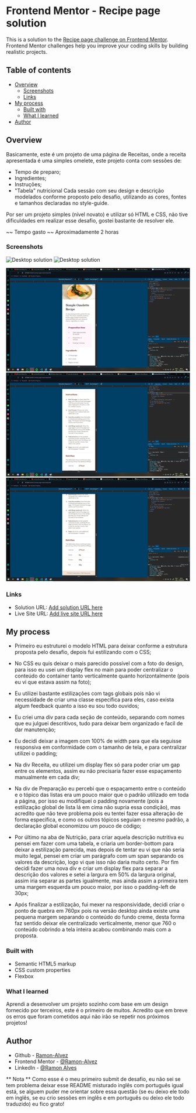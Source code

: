 # Frontend Mentor - Recipe page solution

This is a solution to the [Recipe page challenge on Frontend Mentor](https://www.frontendmentor.io/challenges/recipe-page-KiTsR8QQKm). Frontend Mentor challenges help you improve your coding skills by building realistic projects. 

## Table of contents

- [Overview](#overview)
  - [Screenshots](#screenshot)
  - [Links](#links)
- [My process](#my-process)
  - [Built with](#built-with)
  - [What I learned](#what-i-learned)
- [Author](#author)

## Overview

Basicamente, este é um projeto de uma página de Receitas, onde a receita apresentada é uma simples omelete, este projeto conta com sessões de:
- Tempo de preparo;
- Ingredientes;
- Instruções;
- "Tabela" nutricional
Cada sessão com seu design e descrição modelados conforme proposto pelo desafio, utilizando as cores, fontes e tamanhos declaradas no style-guide.

Por ser um projeto simples (nível novato) e utilizar só HTML e CSS, não tive dificuldades em realizar esse desafio, gostei bastante de resolver ele.

  ~~ Tempo gasto ~~
Aproximadamente 2 horas

### Screenshots

![Desktop solution](./screenshots/desktop-1.pnghot.jpg)
![Desktop solution](./screenshots/desktop-2.pnghot.jpg)

![Mobile solution](./screenshots/mobile-1.png)
![Mobile solution](./screenshots/mobile-2.png)
![Mobile solution](./screenshots/mobile-3.png)

### Links

- Solution URL: [Add solution URL here]([https://your-solution-url.com](https://github.com/Ramon-Alvez/Recipe-page-Frontend-Mentor-))
- Live Site URL: [Add live site URL here](https://your-live-site-url.com)

## My process

- Primeiro eu estruturei o modelo HTML para deixar conforme a estrutura proposta pelo desafio, depois fui estilizando com o CSS; 

- No CSS eu quis deixar o mais parecido possível com a foto do design, para isso eu usei um display flex no main para poder centralizar o conteúdo do container tanto verticalmente quanto horizontalmente (pois eu vi que estava assim na foto);

- Eu utilizei bastante estilizações com tags globais pois não vi necessidade de criar uma classe específica para eles, caso exista algum feedback quanto a isso eu sou todo ouvidos;

- Eu criei uma div para cada seção de conteúdo, separando com nomes que eu julguei descritivos, tudo para deixar bem organizado e facil de dar manutenção;

- Eu decidi deixar a imagem com 100% de width para que ela seguisse responsiva em conformidade com o tamanho de tela, e para centralizar utilizei o padding;

- Na div Receita, eu utilizei um display flex só para poder criar um gap entre os elementos, assim eu não precisaria fazer esse espaçamento manualmente em cada div;

- Na div de Preparação eu percebi que o espaçamento entre o conteúdo e o tópico das listas era um pouco maior que o padrão utilizado em toda a página, por isso eu modifiquei o padding novamente (pois a estilização global de lista lá em cima não supria essa condição), mas acredito que não teve problema pois eu tentei fazer essa alteração de forma específica, e como os outros tópicos seguiam o mesmo padrão, a declaração global economizou um pouco de código;

- Por último na aba de Nutrição, para criar aquela descrição nutritiva eu pensei em fazer com uma tabela, e criaria um border-bottom para deixar a estilização parecida, mas depois de tentar eu vi que não seria muito legal, pensei em criar um parágrafo com um span separando os valores da descrição, logo vi que isso não daria muito certo. Por fim decidi fazer uma nova div e criar um display flex para separar a descrição dos valores e setei a largura em 50% da largura original, assim iria separar as partes igualmente, mas ainda assim a primeira tem uma margem esquerda um pouco maior, por isso o padding-left de 30px; 

- Após finalizar a estilização, fui mexer na responsividade, decidi criar o ponto de quebra em 760px pois na versão desktop ainda existe uma pequena margem separando o conteúdo do fundo creme, desta forma faz sentido deixar ele centralizado verticalmente, menor que 760 o conteúdo cobrindo a tela inteira acabou combinando mais com a proposta.

### Built with

- Semantic HTML5 markup
- CSS custom properties
- Flexbox

### What I learned

Aprendi a desenvolver um projeto sozinho com base em um design fornecido por terceiros, este é o primeiro de muitos. Acredito que em breve os erros que foram cometidos aqui não irão se repetir nos próximos projetos!

## Author

- Github - [Ramon-Alvez](https://github.com/Ramon-Alvez)
- Frontend Mentor - [@Ramon-Alvez](https://www.frontendmentor.io/profile/Ramon-Alvez)
- LinkedIn - [@Ramon Alves](https://www.linkedin.com/in/ramon-alves-z/)

** Nota ** 
Como esse é o meu primeiro submit de desafio, eu não sei se tem problema deixar esse README misturado inglês com português igual está, se alguem puder me orientar sobre essa questão (se eu deixo ele todo em inglês, se eu crio sessões em inglês e em português ou deixo ele todo traduzido) eu fico grato!
